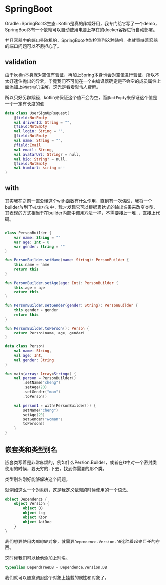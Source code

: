 # SpringBoot

Gradle+SpringBoot3生态+Kotlin是真的非常好用，我专门给它写了一个demo，SpringBoot3有一个依赖可以自动使用电脑上存在的docker容器进行自动部署。

并且容器中的端口是随机的，SpringBoot也能检测到这种随机，也就意味着容器的端口问题可以不用担心了。

## validation

由于kotlin本身就对空值有验证，再加上Spring本身也会对空值进行验证，所以不太好逮住抛出的异常，毕竟我们不可能在一个由编译器确定是不会空的成员属性上面添加上`@NotNull`注解，这光是看着就令人费解。

所以只好另辟蹊径，kotlin来保证这个值不会为空，而`@NotEmpty`来保证这个值是一个一定有长度的值

```kotlin
data class UserSignUpRequest(
    @field:NotEmpty
    val driverId: String = "",
    @field:NotEmpty
    val login: String = "",
    @field:NotEmpty
    val name: String = "",
    @field:Email
    val email: String,
    val avatarUrl: String? = null,
    val bio: String? = null,
    @field:NotEmpty
    val htmlUrl: String =""
)
```

## with

其实我在之前一直没懂这个with函数有什么作用，直到有一次偶然，我将一个builder放到了`with`方法中，我才发现它可以根据表达式的输出结果来改变类型，其表现的方式相当于在builder内部中调用方法一样，不需要接上一堆`.`，直接上代码。

```kotlin

class PersonBuilder {
    var name: String = ""
    var age: Int = 0
    var gender: String = ""
}

fun PersonBuilder.setName(name: String): PersonBuilder {
    this.name = name
    return this
}

fun PersonBuilder.setAge(age: Int): PersonBuilder {
    this.age = age
    return this
}

fun PersonBuilder.setGender(gender: String): PersonBuilder {
    this.gender = gender
    return this
}

fun PersonBuilder.toPerson(): Person {
    return Person(name, age, gender)
}

data class Person(
    val name: String,
    val age: Int,
    val gender: String
)

fun main(array: Array<String>) {
    val person = PersonBuilder()
        .setName("cheng")
        .setAge(20)
        .setGender("mam")
        .toPerson()

    val person1 = with(PersonBuilder()) {
        setName("cheng")
        setAge(20)
        setGender("woman")
        toPerson()
    }
}
```

## 嵌套类和类型别名

嵌套类写着是非常麻烦的，例如什么Persion.Builder，或者在kt中对一个密封类使用的时候，要无穷的`.`下去，找到你需要的那个类。

类型别名刚好能够解决这个问题。

就例如这么一个对象树，这是我定义依赖的时候使用的一个语法。

```kotlin
object Dependence {
    object Version {
        object DB
        object Log
        object Ktor
        object ApiDoc
    }
}
```

我们想要使用内部的`DB`对象，就需要`Dependence.Version.DB`这种看起来巨长的东西。

这时候我们可以给他添加上别名。

```kotlin
typealias DependTreeDB = Dependence.Version.DB
```

我们就可以随意调用这个对象上挂载的属性和对象了。
